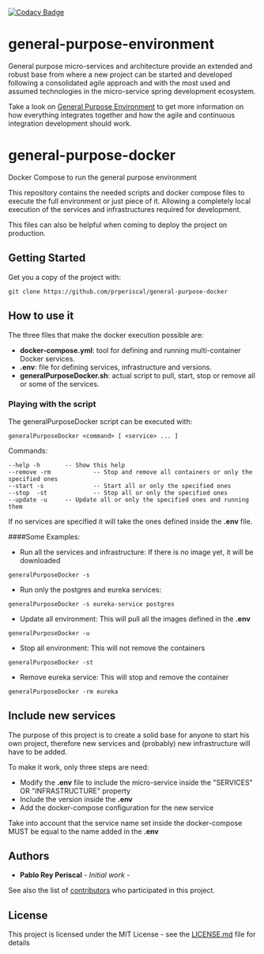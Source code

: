 [![Codacy Badge](https://api.codacy.com/project/badge/Grade/fc374edda9e9433a8214b8555deb5f39)](https://www.codacy.com/app/prperiscal/general-purpose-docker?utm_source=github.com&amp;utm_medium=referral&amp;utm_content=prperiscal/general-purpose-docker&amp;utm_campaign=Badge_Grade)

# general-purpose-environment

General purpose micro-services and architecture provide an extended and robust base from where a new project
can be started and developed following a consolidated agile approach and with the most used and assumed technologies in the 
micro-service spring development ecosystem.

Take a look on [General Purpose Environment](https://gist.github.com/prperiscal/900729941edc5d5ddaaf9e21e5055a62) to get more information on how everything integrates together and how the agile and continuous integration development should work.

# general-purpose-docker

Docker Compose to run the general purpose environment

This repository contains the needed scripts and docker compose files to execute the full environment or just 
piece of it. Allowing a completely local execution of the services and infrastructures required for development.

This files can also be helpful when coming to deploy the project on production.

## Getting Started

Get you a copy of the project with:
```
git clone https://github.com/prperiscal/general-purpose-docker
```

## How to use it

The three files that make the docker execution possible are:

* __docker-compose.yml__: tool for defining and running multi-container Docker services.
* __.env__: file for defining services, infrastructure and versions.
* __generalPurposeDocker.sh__: actual script to pull, start, stop or remove all or some of the services.

### Playing with the script

The generalPurposeDocker script can be executed with:

```
generalPurposeDocker <command> [ <service> ... ]
```

Commands:

    --help -h		-- Show this help
    --remove -rm	        -- Stop and remove all containers or only the specified ones
    --start -s  	        -- Start all or only the specified ones
    --stop  -st  	        -- Stop all or only the specified ones
    --update -u	 	-- Update all or only the specified ones and running them

If no services are specified it will take the ones defined inside the __.env__ file. 

####Some Examples:

* Run all the services and infrastructure:
If there is no image yet, it will be downloaded
```
generalPurposeDocker -s
```
* Run only the postgres and eureka services: 
```
generalPurposeDocker -s eureka-service postgres
```
* Update all environment:
This will pull all the images defined in the __.env__ 
```
generalPurposeDocker -u
```
* Stop all environment:
This will not remove the containers
```
generalPurposeDocker -st
```
* Remove eureka service:
This will stop and remove the container
```
generalPurposeDocker -rm eureka
```

## Include new services

The purpose of this project is to create a solid base for anyone to start his own project, therefore new services
and (probably) new infrastructure will have to be added.

To make it work, only three steps are need:

* Modify the __.env__ file to include the micro-service inside the "SERVICES" OR "INFRASTRUCTURE" property
* Include the version inside the __.env__
* Add the docker-compose configuration for the new service

Take into account that the service name set inside the docker-compose MUST be equal to the name added in the __.env__

## Authors

* **Pablo Rey Periscal** - *Initial work* -

See also the list of [contributors]() who participated in this project.

## License

This project is licensed under the MIT License - see the [LICENSE.md](LICENSE.md) file for details
